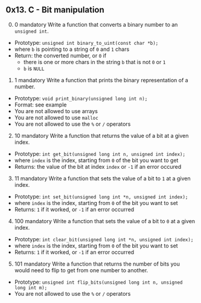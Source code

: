 ## 0x13. C - Bit manipulation
0. 0 mandatory
Write a function that converts a binary number to an `unsigned int`.
  * Prototype: `unsigned int binary_to_uint(const char *b);`
  * where `b` is pointing to a string of `0` and `1` chars
  * Return: the converted number, or `0` if
    - there is one or more chars in the string `b` that is not `0` or `1`
    - `b` is `NULL`
1. 1 mandatory
Write a function that prints the binary representation of a number.
  * Prototype: `void print_binary(unsigned long int n);`
  * Format: see example
  * You are not allowed to use arrays
  * You are not allowed to use `malloc`
  * You are not allowed to use the `%` or `/` operators
2. 10 mandatory
Write a function that returns the value of a bit at a given index.
  * Prototype: `int get_bit(unsigned long int n, unsigned int index);`
  * where `index` is the index, starting from `0` of the bit you want to get
  * Returns: the value of the bit at index `index` or `-1` if an error occured
3. 11 mandatory
Write a function that sets the value of a bit to `1` at a given index.
  * Prototype: `int set_bit(unsigned long int *n, unsigned int index);`
  * where `index` is the index, starting from `0` of the bit you want to set
  * Returns: `1` if it worked, or `-1` if an error occurred
4. 100 mandatory
Write a function that sets the value of a bit to `0` at a given index.
  * Prototype: `int clear_bit(unsigned long int *n, unsigned int index);`
  * where `index` is the index, starting from `0` of the bit you want to set
  * Returns: `1` if it worked, or `-1` if an error occurred
5. 101 mandatory
Write a function that returns the number of bits you would need to flip to get from one number to another.
  * Prototype: `unsigned int flip_bits(unsigned long int n, unsigned long int m);`
  * You are not allowed to use the `%` or `/` operators
